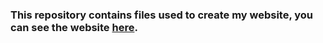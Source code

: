 ### This repository contains files used to create my website, you can see the website [here](http://arashash.com/).
